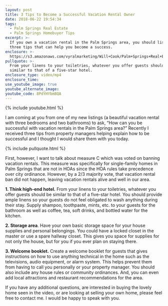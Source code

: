 ```yaml
---
layout: post
title: 3 Tips to Become a Successful Vacation Rental Owner
date: 2018-06-22 19:54:34
tags:
  - Palm Springs Real Estate
  - Palm Springs Homebuyer Tips
excerpt: >-
  If you own a vacation rental in the Palm Springs area, you should listen to my
  three tips that can help you become a success.
enclosure: >-
  https://s3.amazonaws.com/vyralmarketing/Will+Cook/Palm+Springs+Real+Estate+Agent-+3+Tips+to+Become+a+Successful+Vacation+Rental+Owner.mp4
pullquote: >-
  From your linens to your toiletries, whatever you offer guests should be
  similar to that of a five-star hotel.
enclosure_type: video/mp4
enclosure_time:
use_youtube_image: true
youtube_alternate_image:
youtube_code: 8PdYHYbmBQA
---
```


{% include youtube.html %}

I am coming at you from one of my new listings (a beautiful vacation rental with three bedrooms and two bathrooms) to ask, “How can you be successful with vacation rentals in the Palm Springs area?” Recently I received three tips from property managers helping explain how to be successful and I thought I would share them with you today.

{% include pullquote.html %}

First, however, I want to talk about measure C which was voted on banning vacation rentals. This measure was specifically for single-family homes in Palm Springs that are not in HOAs since the HOA rules take precedence over city ordinance. However, by a 2/3 majority vote, that vacation rental ban did not happen, leaving vacation rentals alive and well in our area.

**1. Think high-end hotel.** From your linens to your toiletries, whatever you offer guests should be similar to that of a five-star hotel. You should provide ample linens so your guests do not feel obligated to wash anything during their stay. Supply shampoo, toothpaste, mints, etc. to your guests for the bathroom as well as coffee, tea, soft drinks, and bottled water for the kitchen.

**2. Storage area**. Have your own basic storage space for your house supplies and personal belongings. You could have a locked closet in the master or use a spare hallway closet. This gives you space for supplies for not only the house, but for you if you ever plan on staying there.

**3. Welcome booklet.** Create a welcome booklet for guests that gives instructions on how to use anything technical in the home such as the televisions, audio equipment, or alarm system. This helps prevent them from having to call you personally or your property manager. You should also include any house rules or community ordinances. And, you can even add local attractions and restaurant recommendations for the area.

If you have any additional questions, are interested in buying the lovely home seen in the video, or are looking at selling your own home, please feel free to contact me. I would be happy to speak with you.